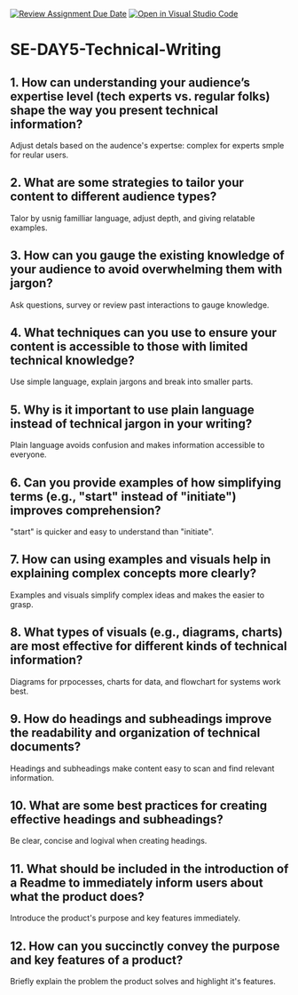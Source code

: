 [![Review Assignment Due Date](https://classroom.github.com/assets/deadline-readme-button-22041afd0340ce965d47ae6ef1cefeee28c7c493a6346c4f15d667ab976d596c.svg)](https://classroom.github.com/a/zsAR-pyY)
[![Open in Visual Studio Code](https://classroom.github.com/assets/open-in-vscode-2e0aaae1b6195c2367325f4f02e2d04e9abb55f0b24a779b69b11b9e10269abc.svg)](https://classroom.github.com/online_ide?assignment_repo_id=15878239&assignment_repo_type=AssignmentRepo)
# SE-DAY5-Technical-Writing
## 1. How can understanding your audience’s expertise level (tech experts vs. regular folks) shape the way you present technical information?
Adjust detals based on the audence's expertse: complex for experts smple for reular users.

## 2. What are some strategies to tailor your content to different audience types?
Talor by usnig familliar language, adjust depth, and giving relatable examples.

## 3. How can you gauge the existing knowledge of your audience to avoid overwhelming them with jargon?
Ask questions, survey or review past interactions to gauge knowledge.

## 4. What techniques can you use to ensure your content is accessible to those with limited technical knowledge?
Use simple language, explain jargons and break into smaller parts.

## 5. Why is it important to use plain language instead of technical jargon in your writing?
Plain language avoids confusion and makes information accessible to everyone.
## 6. Can you provide examples of how simplifying terms (e.g., "start" instead of "initiate") improves comprehension?
"start" is quicker and easy to understand than "initiate".

## 7. How can using examples and visuals help in explaining complex concepts more clearly?
Examples and visuals simplify complex ideas and makes the easier to grasp.

## 8. What types of visuals (e.g., diagrams, charts) are most effective for different kinds of technical information?
Diagrams for prpocesses, charts for data, and flowchart for systems work best.

## 9. How do headings and subheadings improve the readability and organization of technical documents?
Headings and subheadings make content easy to scan and find relevant information.

## 10. What are some best practices for creating effective headings and subheadings?
Be clear, concise and logival when creating headings.
## 11. What should be included in the introduction of a Readme to immediately inform users about what the product does?
Introduce the product's purpose and key features immediately.

## 12. How can you succinctly convey the purpose and key features of a product?
Briefly explain the problem the product solves and highlight it's features.

